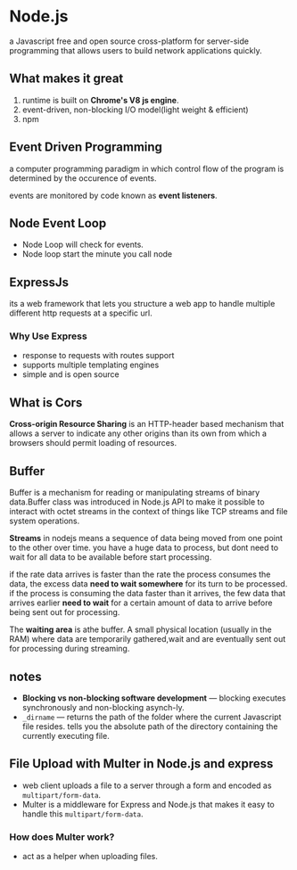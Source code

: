 # Node.js

a Javascript free and open source cross-platform for server-side programming that allows users to build network applications quickly.

## What makes it great

1. runtime is built on **Chrome's V8 js engine**.
2. event-driven, non-blocking I/O model(light weight & efficient)
3. npm

## Event Driven Programming

a computer programming paradigm in which control flow of the program is determined by the occurence of events.

events are monitored by code known as **event listeners**.

## Node Event Loop

- Node Loop will check for events.
- Node loop start the minute you call node

## ExpressJs

its a web framework that lets you structure a web app to handle multiple different http requests at a specific url.

### Why Use Express

- response to requests with routes support
- supports multiple templating engines
- simple and is open source

## What is Cors

**Cross-origin Resource Sharing** is an HTTP-header based mechanism that allows a server to indicate any other origins than its own from which a browsers should permit loading of resources.

## Buffer

Buffer is a mechanism for reading or manipulating streams of binary data.Buffer class was introduced in Node.js API to make it possible to interact with octet streams in the context of things like TCP streams and file system operations.

**Streams** in nodejs means a sequence of data being moved from one point to the other over time. you have a huge data to process, but dont need to wait for all data to be available before start processing.

if the rate data arrives is faster than the rate the process consumes the data, the excess data **need to wait somewhere** for its turn to be processed. if the process is consuming the data faster than it arrives, the few data that arrives earlier **need to wait** for a certain amount of data to arrive before being sent out for processing.

The **waiting area** is athe buffer. A small physical location (usually in the RAM) where data are temporarily gathered,wait and are eventually sent out for processing during streaming.

## notes

- **Blocking vs non-blocking software development** ― blocking executes synchronously and non-blocking asynch-ly.
- `_dirname` ― returns the path of the folder where the current Javascript file resides. tells you the absolute path of the directory containing the currently executing file.

## File Upload with Multer in Node.js and express

- web client uploads a file to a server through a form and encoded as `multipart/form-data`.
- Multer is a middleware for Express and Node.js that makes it easy to handle this `multipart/form-data`.


### How does Multer work?

- act as a helper when uploading files.